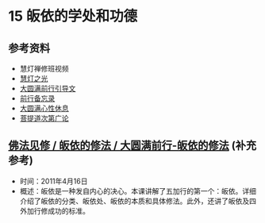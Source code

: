 # 15 皈依的学处和功德

## 参考资料

- 慧灯禅修班视频
- [慧灯之光](/books/b4/4-01)
- [大圆满前行引导文](/books/dymqx#一皈依)
- [前行备忘录](/refs/qxbwl/#一-皈依)
- [大圆满心性休息](/refs/dymxxxx/dymxxxx-gs2#第六品-皈依)
- [菩提道次第广论](/refs/ptdcdgl/2#子一趣入圣教最胜之门净修归依分四-由依何事为归依因--由依彼故所归之境--由何道理而正归依--既归依已所学次第)

## [佛法见修 / 皈依的修法 / 大圆满前行-皈依的修法](https://www.fohuifayu.com/index.php/huideng-jiangtang/fofa-jianxiu/guiyi-de-xiufa/487-l11036) (补充参考)

- 时间：2011年4月16日
- 概述：皈依是一种发自内心的决心。本课讲解了五加行的第一个：皈依。详细介绍了皈依的分类、皈依处、皈依的本质和具体修法。此外，还讲了皈依及四外加行修成功的标准。